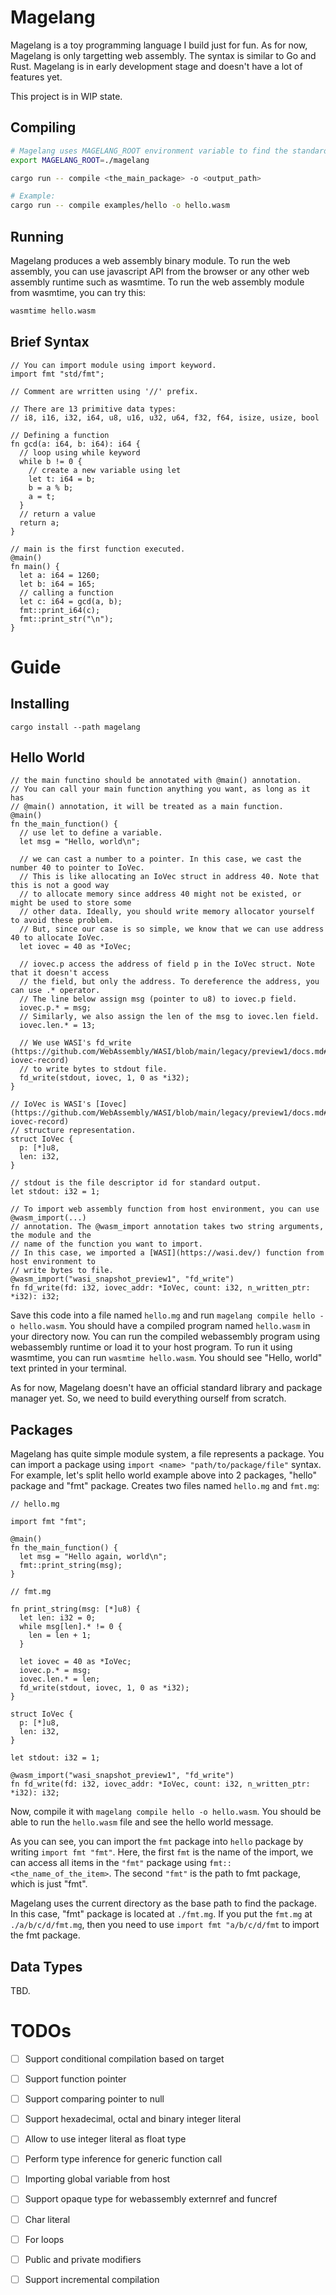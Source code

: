 # Magelang

Magelang is a toy programming language I build just for fun. As for now, Magelang is only targetting web assembly.
The syntax is similar to Go and Rust. Magelang is in early development stage and doesn't have a lot of features yet.

This project is in WIP state.

## Compiling

```bash
# Magelang uses MAGELANG_ROOT environment variable to find the standard library
export MAGELANG_ROOT=./magelang

cargo run -- compile <the_main_package> -o <output_path>

# Example:
cargo run -- compile examples/hello -o hello.wasm
```

## Running

Magelang produces a web assembly binary module. To run the web assembly, you can use javascript API from the browser
or any other web assembly runtime such as wasmtime. To run the web assembly module from wasmtime, you can try this:

```bash
wasmtime hello.wasm
```

## Brief Syntax

```
// You can import module using import keyword.
import fmt "std/fmt";

// Comment are wrritten using '//' prefix.

// There are 13 primitive data types:
// i8, i16, i32, i64, u8, u16, u32, u64, f32, f64, isize, usize, bool

// Defining a function
fn gcd(a: i64, b: i64): i64 {
  // loop using while keyword
  while b != 0 {
    // create a new variable using let
    let t: i64 = b;
    b = a % b;
    a = t;
  }
  // return a value
  return a;
}

// main is the first function executed.
@main()
fn main() {
  let a: i64 = 1260;
  let b: i64 = 165;
  // calling a function
  let c: i64 = gcd(a, b);
  fmt::print_i64(c);
  fmt::print_str("\n");
}
```

# Guide

## Installing

```
cargo install --path magelang
```

## Hello World

```
// the main functino should be annotated with @main() annotation.
// You can call your main function anything you want, as long as it has
// @main() annotation, it will be treated as a main function.
@main()
fn the_main_function() {
  // use let to define a variable.
  let msg = "Hello, world\n";

  // we can cast a number to a pointer. In this case, we cast the number 40 to pointer to IoVec.
  // This is like allocating an IoVec struct in address 40. Note that this is not a good way
  // to allocate memory since address 40 might not be existed, or might be used to store some
  // other data. Ideally, you should write memory allocator yourself to avoid these problem.
  // But, since our case is so simple, we know that we can use address 40 to allocate IoVec.
  let iovec = 40 as *IoVec;

  // iovec.p access the address of field p in the IoVec struct. Note that it doesn't access
  // the field, but only the address. To dereference the address, you can use .* operator.
  // The line below assign msg (pointer to u8) to iovec.p field.
  iovec.p.* = msg;
  // Similarly, we also assign the len of the msg to iovec.len field.
  iovec.len.* = 13;

  // We use WASI's fd_write (https://github.com/WebAssembly/WASI/blob/main/legacy/preview1/docs.md#-iovec-record)
  // to write bytes to stdout file.
  fd_write(stdout, iovec, 1, 0 as *i32);
}

// IoVec is WASI's [Iovec](https://github.com/WebAssembly/WASI/blob/main/legacy/preview1/docs.md#-iovec-record)
// structure representation.
struct IoVec {
  p: [*]u8,
  len: i32,
}

// stdout is the file descriptor id for standard output.
let stdout: i32 = 1;

// To import web assembly function from host environment, you can use @wasm_import(...)
// annotation. The @wasm_import annotation takes two string arguments, the module and the
// name of the function you want to import.
// In this case, we imported a [WASI](https://wasi.dev/) function from host environment to 
// write bytes to file.
@wasm_import("wasi_snapshot_preview1", "fd_write")
fn fd_write(fd: i32, iovec_addr: *IoVec, count: i32, n_written_ptr: *i32): i32;
```

Save this code into a file named `hello.mg` and run `magelang compile hello -o hello.wasm`.
You should have a compiled program named `hello.wasm` in your directory now. You can run
the compiled webassembly program using webassembly runtime or load it to your host program.
To run it using wasmtime, you can run `wasmtime hello.wasm`. You should see "Hello, world"
text printed in your terminal.

As for now, Magelang doesn't have an official standard library and package manager yet. So,
we need to build everything ourself from scratch.

## Packages

Magelang has quite simple module system, a file represents a package. You can import a package
using `import <name> "path/to/package/file"` syntax. For example, let's split hello world example
above into 2 packages, "hello" package and "fmt" package. Creates two files named `hello.mg` and
`fmt.mg`:

```
// hello.mg

import fmt "fmt";

@main()
fn the_main_function() {
  let msg = "Hello again, world\n";
  fmt::print_string(msg);
}
```

```
// fmt.mg

fn print_string(msg: [*]u8) {
  let len: i32 = 0;
  while msg[len].* != 0 {
    len = len + 1;
  }

  let iovec = 40 as *IoVec;
  iovec.p.* = msg;
  iovec.len.* = len;
  fd_write(stdout, iovec, 1, 0 as *i32);
}

struct IoVec {
  p: [*]u8,
  len: i32,
}

let stdout: i32 = 1;

@wasm_import("wasi_snapshot_preview1", "fd_write")
fn fd_write(fd: i32, iovec_addr: *IoVec, count: i32, n_written_ptr: *i32): i32;
```

Now, compile it with `magelang compile hello -o hello.wasm`. You should be able to run
the `hello.wasm` file and see the hello world message.

As you can see, you can import the `fmt` package into `hello` package by writing
`import fmt "fmt"`. Here, the first `fmt` is the name of the import, we can access all
items in the `"fmt"` package using `fmt::<the_name_of_the_item>`. The second `"fmt"` is
the path to fmt package, which is just "fmt".

Magelang uses the current directory as the base path to find the package. In this case,
"fmt" package is located at `./fmt.mg`. If you put the `fmt.mg` at `./a/b/c/d/fmt.mg`,
then you need to use `import fmt "a/b/c/d/fmt` to import the fmt package.

## Data Types

TBD.

# TODOs

- [ ] Support conditional compilation based on target
- [ ] Support function pointer
- [ ] Support comparing pointer to null
- [ ] Support hexadecimal, octal and binary integer literal
- [ ] Allow to use integer literal as float type
- [ ] Perform type inference for generic function call
- [ ] Importing global variable from host
- [ ] Support opaque type for webassembly externref and funcref
- [ ] Char literal
- [ ] For loops
- [ ] Public and private modifiers
- [ ] Support incremental compilation

